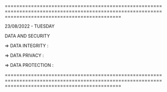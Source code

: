 ====================================================================================================================================================

23/08/2022 - TUESDAY

DATA AND SECURITY

=> DATA INTEGRITY :  

=> DATA PRIVACY :

=> DATA PROTECTION :

====================================================================================================================================================

